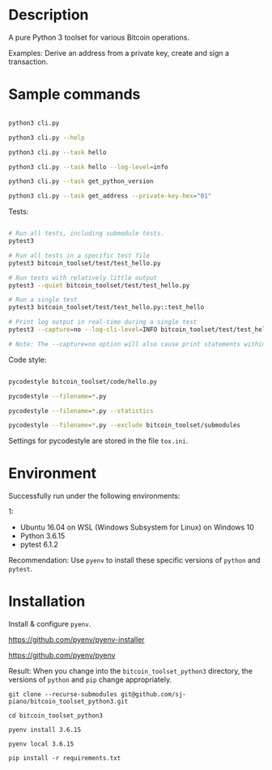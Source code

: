 # Description


A pure Python 3 toolset for various Bitcoin operations.

Examples: Derive an address from a private key, create and sign a transaction.




# Sample commands


```bash

python3 cli.py

python3 cli.py --help

python3 cli.py --task hello

python3 cli.py --task hello --log-level=info

python3 cli.py --task get_python_version

python3 cli.py --task get_address --private-key-hex="01"

```


Tests:

```bash

# Run all tests, including submodule tests.
pytest3

# Run all tests in a specific test file
pytest3 bitcoin_toolset/test/test_hello.py

# Run tests with relatively little output
pytest3 --quiet bitcoin_toolset/test/test_hello.py

# Run a single test
pytest3 bitcoin_toolset/test/test_hello.py::test_hello

# Print log output in real-time during a single test
pytest3 --capture=no --log-cli-level=INFO bitcoin_toolset/test/test_hello.py::test_hello

# Note: The --capture=no option will also cause print statements within the test code to produce output.

```



Code style:


```bash

pycodestyle bitcoin_toolset/code/hello.py

pycodestyle --filename=*.py

pycodestyle --filename=*.py --statistics

pycodestyle --filename=*.py --exclude bitcoin_toolset/submodules

```

Settings for pycodestyle are stored in the file `tox.ini`.




# Environment


Successfully run under the following environments:

1:  
- Ubuntu 16.04 on WSL (Windows Subsystem for Linux) on Windows 10  
- Python 3.6.15
- pytest 6.1.2  

Recommendation: Use `pyenv` to install these specific versions of `python` and `pytest`.




# Installation


Install & configure `pyenv`.  

https://github.com/pyenv/pyenv-installer

https://github.com/pyenv/pyenv

Result: When you change into the `bitcoin_toolset_python3` directory, the versions of `python` and `pip` change appropriately.


```
git clone --recurse-submodules git@github.com/sj-piano/bitcoin_toolset_python3.git

cd bitcoin_toolset_python3

pyenv install 3.6.15

pyenv local 3.6.15

pip install -r requirements.txt
```








